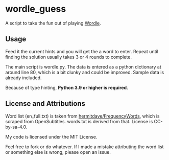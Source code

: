 # wordle_guess
A script to take the fun out of playing [Wordle](https://www.powerlanguage.co.uk/wordle/).

## Usage
Feed it the current hints and you will get the a word to enter. Repeat until finding the solution usually takes 3 or 4 rounds to complete.

The main script is wordle.py. The data is entered as a python dictionary at around line 80, which is a bit clunky and could be improved. Sample data is already included.

Because of type hinting, **Python 3.9 or higher is required**.

## License and Attributions
Word list (en_full.txt) is taken from [hermitdave/FrequencyWords](https://github.com/hermitdave/FrequencyWords), which is scraped from OpenSubtitles. words.txt is derived from that. License is CC-by-sa-4.0.

My code is licensed under the MIT License. 

Feel free to fork or do whatever. If I made a mistake attributing the word list or something else is wrong, please open an issue.

